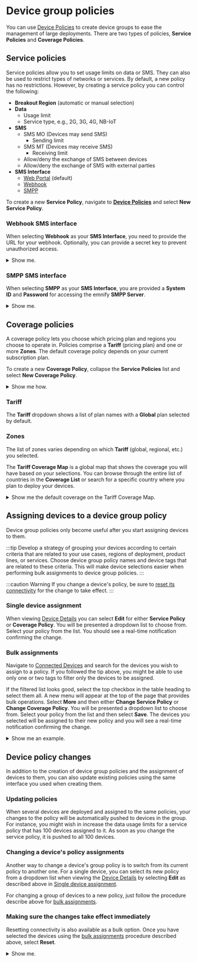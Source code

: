 # Device group policies

You can use [Device Policies](https://portal.emnify.com/device-policies) to create device groups to ease the management of large deployments.
There are two types of policies, **Service Policies** and **Coverage Policies**.

## Service policies

Service policies allow you to set usage limits on data or SMS.
They can also be used to restrict types of networks or services.
By default, a new policy has no restrictions.
However, by creating a service policy you can control the following:

- **Breakout Region** (automatic or manual selection)
- **Data**
  - Usage limit
  - Service type, e.g., 2G, 3G, 4G, NB-IoT
- **SMS**
  - SMS MO (Devices may send SMS)
    - Sending limit
  - SMS MT (Devices may receive SMS)
    - Receiving limit
  - Allow/deny the exchange of SMS between devices
  - Allow/deny the exchange of SMS with external parties
- **SMS Interface**
  - [Web Portal](/userguide/sms#sending-sms-using-the-emnify-portal) (default)
  - [Webhook](#webhook-sms-interface)
  - [SMPP](/userguide/sms#sms-via-smpp)

To create a new **Service Policy**, navigate to [**Device Policies**](https://portal.emnify.com/device-policies) and select **New Service Policy**.


### Webhook SMS interface

When selecting **Webhook** as your **SMS Interface**, you need to provide the URL for your webhook.
Optionally, you can provide a secret key to prevent unauthorized access.

<details>
  <summary>Show me.</summary>

  Select **Configure Webhook**.  

  <img
    src={require('./assets/sms-interface-configure-webhook.png').default}
    alt=""
  />

  Provide the URL, optional secret key, and select **Add Webhook**.  

  <img
    src={require('./assets/sms-interface-add-webhook.png').default}
    alt=""
  />
</details>

### SMPP SMS interface

When selecting **SMPP** as your **SMS Interface**, you are provided a **System ID** and **Password** for accessing the emnify **SMPP Server**.

<details>
  <summary>Show me.</summary>
  <img
    src={require('./assets/device-policies-sms-interface-smpp.png').default}
    alt=""
  />
</details>

## Coverage policies

A coverage policy lets you choose which pricing plan and regions you choose to operate in.
Policies comprise a **Tariff** (pricing plan) and one or more **Zones**.
The default coverage policy depends on your current subscription plan.

To create a new **Coverage Policy**, collapse the **Service Policies** list and select **New Coverage Policy**.

<details>
  <summary>Show me how.</summary>
  <img
    src={require('./assets/coverage-policies.png').default}
    style={{width:650}}
    alt=""
  />
</details>

### Tariff

The **Tariff** dropdown shows a list of plan names with a **Global** plan selected by default.

### Zones

The list of zones varies depending on which **Tariff** (global, regional, etc.) you selected.

The **Tariff Coverage Map** is a global map that shows the coverage you will have based on your selections.
You can browse through the entire list of countries in the **Coverage List** or search for a specific country where you plan to deploy your devices.

<details>
  <summary>Show me the default coverage on the Tariff Coverage Map.</summary>

  <img
    src={require('./assets/tariff-coverage-map.png').default}
    style={{width:900}}
    alt=""
  />

  The **Coverage List** provides the names and number of operators per country.
  Each country's listing can be expanded to reveal the rate zone, plan coverage, data rates, as well as SMS sending and receiving rates.

  <img
    src={require('./assets/coverage-list-no-om-pk.png').default}
    style={{width:900}}
    alt=""
  />
</details>

## Assigning devices to a device group policy

Device group policies only become useful after you start assigning devices to them.

:::tip
Develop a strategy of grouping your devices according to certain criteria that are related to your use cases, regions of deployment, product lines, or services.
Choose device group policy names and device tags that are related to these criteria.
This will make device selections easier when performing bulk assignments to device group policies.
:::

:::caution Warning
If you change a device's policy, be sure to [reset its connectivity](/userguide/sims-and-devices/lifecycle-management#reset-connectivity) for the change to take effect.
:::

### Single device assignment

When viewing [Device Details](/userguide/sims-and-devices/lifecycle-management#getting-device-information) you can select **Edit** for either **Service Policy** or **Coverage Policy**.
You will be presented a dropdown list to choose from.
Select your policy from the list.
You should see a real-time notification confirming the change.

### Bulk assignments 

Navigate to [Connected Devices](https://portal.emnify.com/connected-devices) and search for the devices you wish to assign to a policy.
If you followed the tip above, you might be able to use only one or two tags to filter only the devices to be assigned.

If the filtered list looks good, select the top checkbox in the table heading to select them all.
A new menu will appear at the top of the page that provides bulk operations.
Select **More** and then either **Change Service Policy** or **Change Coverage Policy**.
You will be presented a dropdown list to choose from.
Select your policy from the list and then select **Save**.
The devices you selected will be assigned to their new policy and you will see a real-time notification confirming the change.

<details>
  <summary>Show me an example.</summary>
  <img
    src={require('./assets/bulk-policy-change.png').default}
    style={{width:900}}
    alt=""
  />
</details>

## Device policy changes

In addition to the creation of device group policies and the assignment of devices to them, you can also update existing policies using the same interface you used when creating them.

### Updating policies

When several devices are deployed and assigned to the same policies, your changes to the policy will be automatically pushed to devices in the group.
For instance, you might wish in increase the data usage limits for a service policy that has 100 devices assigned to it.
As soon as you change the service policy, it is pushed to all 100 devices.

### Changing a device's policy assignments

Another way to change a device's group policy is to switch from its current policy to another one.
For a single device, you can select its new policy from a dropdown list when viewing the [Device Details](/userguide/sims-and-devices/lifecycle-management#getting-device-information) by selecting **Edit**  as described above in [Single device assignment](#single-device-assignment).

For changing a group of devices to a new policy, just follow the procedure describe above for [bulk assignments](#bulk-assignments). 

### Making sure the changes take effect immediately

Resetting connectivity is also available as a bulk option.
Once you have selected the devices using the [bulk assignments](#bulk-assignments) procedure described above, select **Reset**.

<details>
  <summary>Show me.</summary>
  <img
    src={require('./assets/connected-devices-bulk-reset.png').default}
    style={{width:900}}
    alt=""
  />
</details>